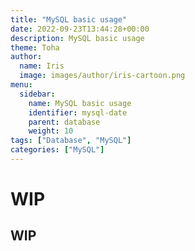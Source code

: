 ```yaml
---
title: "MySQL basic usage"
date: 2022-09-23T13:44:28+00:00
description: MySQL basic usage
theme: Toha
author:
  name: Iris
  image: images/author/iris-cartoon.png
menu:
  sidebar:
    name: MySQL basic usage
    identifier: mysql-date
    parent: database
    weight: 10
tags: ["Database", "MySQL"]
categories: ["MySQL"]
---
```


# WIP
## WIP
